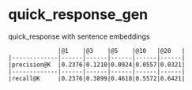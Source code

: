 # quick_response_gen
 quick_response with sentence embeddings

```
              |@1    |@3    |@5    |@10   |@20   |
|-------------|------|------|------|------|------|
|precision@K  |0.2376|0.1210|0.0924|0.0557|0.0321|
|-------------|------|------|------|------|------|
|recall@K     |0.2376|0.3899|0.4618|0.5572|0.6421|   
```
